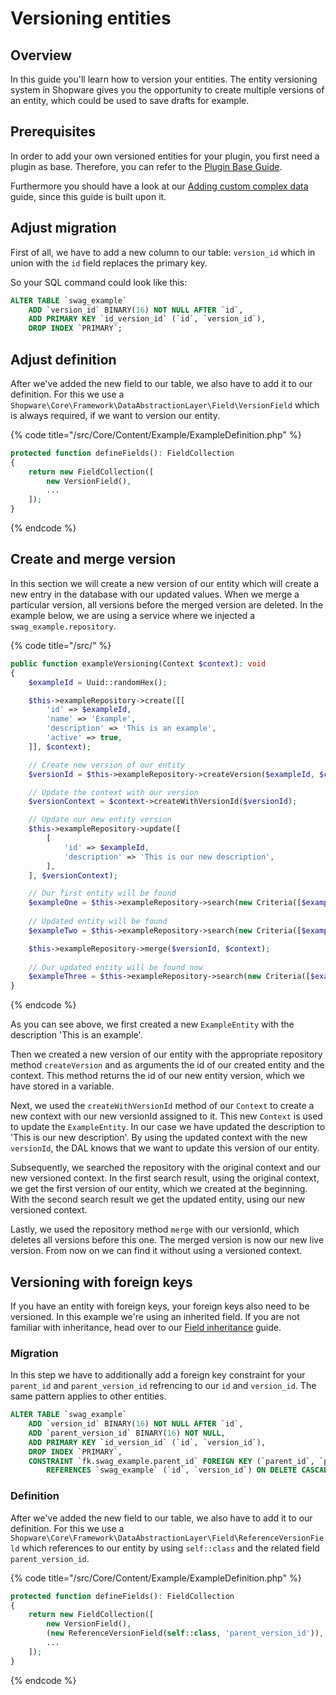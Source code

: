 # Versioning entities

## Overview

In this guide you'll learn how to version your entities. The entity versioning system in Shopware gives you the opportunity 
to create multiple versions of an entity, which could be used to save drafts for example.

## Prerequisites

In order to add your own versioned entities for your plugin, you first need a plugin as base. Therefore, you can refer to the [Plugin Base Guide](../../plugin-base-guide.md).

Furthermore you should have a look at our [Adding custom complex data](./add-custom-complex-data.md) guide, since this guide is built upon it.

## Adjust migration

First of all, we have to add a new column to our table: `version_id` which in union with the `id` field replaces the primary key.

So your SQL command could look like this:

```sql
ALTER TABLE `swag_example`
    ADD `version_id` BINARY(16) NOT NULL AFTER `id`,
    ADD PRIMARY KEY `id_version_id` (`id`, `version_id`),
    DROP INDEX `PRIMARY`;
```

## Adjust definition

After we've added the new field to our table, we also have to add it to our definition. 
For this we use a `Shopware\Core\Framework\DataAbstractionLayer\Field\VersionField` which is always required, if we want to version our entity.

{% code title="<plugin root>/src/Core/Content/Example/ExampleDefinition.php" %}
```php
protected function defineFields(): FieldCollection
{
    return new FieldCollection([
        new VersionField(),
        ...
    ]);
}
```
{% endcode %}

## Create and merge version

In this section we will create a new version of our entity which will create a new entry in the database with our updated values.
When we merge a particular version, all versions before the merged version are deleted.
In the example below, we are using a service where we injected a `swag_example.repository`.

{% code title="<plugin root>/src/" %}
```php
public function exampleVersioning(Context $context): void
{
    $exampleId = Uuid::randomHex();

    $this->exampleRepository->create([[
        'id' => $exampleId,
        'name' => 'Example',
        'description' => 'This is an example',
        'active' => true,
    ]], $context);

    // Create new version of our entity
    $versionId = $this->exampleRepository->createVersion($exampleId, $context);

    // Update the context with our version
    $versionContext = $context->createWithVersionId($versionId);

    // Update our new entity version
    $this->exampleRepository->update([
        [
            'id' => $exampleId,
            'description' => 'This is our new description',
        ],
    ], $versionContext);

    // Our first entity will be found
    $exampleOne = $this->exampleRepository->search(new Criteria([$exampleId]), $context)->first();
    
    // Updated entity will be found
    $exampleTwo = $this->exampleRepository->search(new Criteria([$exampleId]), $versionContext)->first();

    $this->exampleRepository->merge($versionId, $context);
    
    // Our updated entity will be found now
    $exampleThree = $this->exampleRepository->search(new Criteria([$exampleId]), $context)->first();
}
```
{% endcode %}

As you can see above, we first created a new `ExampleEntity` with the description 'This is an example'.

Then we created a new version of our entity with the appropriate repository method `createVersion` and as arguments the id of our created entity and the context.
This method returns the id of our new entity version, which we have stored in a variable.

Next, we used the `createWithVersionId` method of our `Context` to create a new context with our new versionId assigned to it.
This new `Context` is used to update the `ExampleEntity`. In our case we have updated the description to 'This is our new description'.
By using the updated context with the new `versionId`, the DAL knows that we want to update this version of our entity.

Subsequently, we searched the repository with the original context and our new versioned context.
In the first search result, using the original context, we get the first version of our entity, which we created at the beginning.
With the second search result we get the updated entity, using our new versioned context.

Lastly, we used the repository method `merge` with our versionId, which deletes all versions before this one. 
The merged version is now our new live version. From now on we can find it without using a versioned context.

## Versioning with foreign keys

If you have an entity with foreign keys, your foreign keys also need to be versioned.
In this example we're using an inherited field. If you are not familiar with inheritance, head over to our [Field inheritance](./field-inheritance.md) guide.

### Migration

In this step we have to additionally add a foreign key constraint for your `parent_id` and `parent_version_id` refrencing to our `id` and `version_id`.
The same pattern applies to other entities.

```sql
ALTER TABLE `swag_example`
    ADD `version_id` BINARY(16) NOT NULL AFTER `id`,
    ADD `parent_version_id` BINARY(16) NOT NULL,
    ADD PRIMARY KEY `id_version_id` (`id`, `version_id`),
    DROP INDEX `PRIMARY`,
    CONSTRAINT `fk.swag_example.parent_id` FOREIGN KEY (`parent_id`, `parent_version_id`)
        REFERENCES `swag_example` (`id`, `version_id`) ON DELETE CASCADE ON UPDATE CASCADE
```

### Definition

After we've added the new field to our table, we also have to add it to our definition.
For this we use a `Shopware\Core\Framework\DataAbstractionLayer\Field\ReferenceVersionField` which references to our entity 
by using `self::class` and the related field `parent_version_id`.

{% code title="<plugin root>/src/Core/Content/Example/ExampleDefinition.php" %}
```php
protected function defineFields(): FieldCollection
{
    return new FieldCollection([
        new VersionField(),
        (new ReferenceVersionField(self::class, 'parent_version_id')),
        ...
    ]);
}
```
{% endcode %}